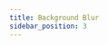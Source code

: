 ```yaml
---
title: Background Blur
sidebar_position: 3
---
```


<DarumaPlayer src='https://raw.githubusercontent.com/verygoodgraphics/resource/main/feature/blur__daruma/blur__background_blur.daruma' />
